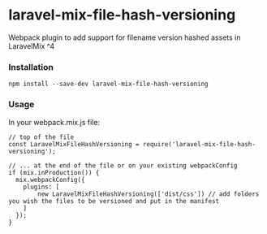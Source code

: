 # laravel-mix-file-hash-versioning
Webpack plugin to add support for filename version hashed assets in LaravelMix ^4

### Installation

```
npm install --save-dev laravel-mix-file-hash-versioning
```

### Usage

In your webpack.mix.js file:

```
// top of the file
const LaravelMixFileHashVersioning = require('laravel-mix-file-hash-versioning');

// ... at the end of the file or on your existing webpackConfig
if (mix.inProduction()) {
  mix.webpackConfig({
    plugins: [
        new LaravelMixFileHashVersioning(['dist/css']) // add folders you wish the files to be versioned and put in the manifest 
    ]
  });
}
```